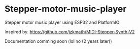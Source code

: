 # Stepper-motor-music-player
Stepper motor music player using ESP32 and PlatformIO


Inspired by: https://github.com/jzkmath/MIDI-Stepper-Synth-V2


Documentation comming soon (lol no (2 years later))
